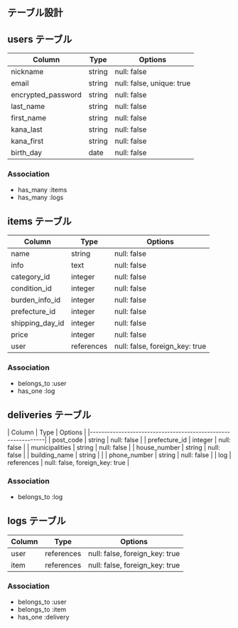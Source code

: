 ## テーブル設計

## users テーブル

|     Column         |   Type  |    Options                |
|--------------------|---------|---------------------------|
| nickname           | string  | null: false               |
| email              | string  | null: false, unique: true |
| encrypted_password | string  | null: false               |
| last_name          | string  | null: false               |
| first_name         | string  | null: false               |
| kana_last          | string  | null: false               |
| kana_first         | string  | null: false               |
| birth_day          | date    | null: false               |

### Association

- has_many :items
- has_many :logs

## items テーブル

|   Column         | Type       |   Options                      |
|------------------|------------|--------------------------------|
| name             | string     | null: false                    |
| info             | text       | null: false                    |
| category_id      | integer    | null: false                    |
| condition_id     | integer    | null: false                    |
| burden_info_id   | integer    | null: false                    |
| prefecture_id    | integer    | null: false                    |
| shipping_day_id  | integer    | null: false                    |
| price            | integer    | null: false                    |
| user             | references | null: false, foreign_key: true |

### Association

- belongs_to :user
- has_one :log

## deliveries テーブル

|    Column      |    Type    |         Options                |
|--------------------------------------------------------------|
| post_code      | string     | null: false                    |
| prefecture_id  | integer    | null: false                    |
| municipalities | string     | null: false                    |
| house_number   | string     | null: false                    |
| building_name  | string     |                                |
| phone_number   | string     | null: false                    |
| log            | references | null: false, foreign_key: true |

### Association
- belongs_to :log

## logs テーブル

| Column   | Type       | Options                        |
|----------|------------|--------------------------------|
| user     | references | null: false, foreign_key: true |
| item     | references | null: false, foreign_key: true |

### Association
- belongs_to :user
- belongs_to :item
- has_one :delivery